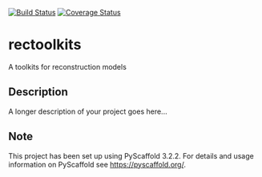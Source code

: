 [![Build Status](https://travis-ci.com/POFK/rectoolkits.svg?branch=master)](https://travis-ci.com/POFK/rectoolkits)
[![Coverage Status](https://coveralls.io/repos/github/POFK/rectoolkits/badge.svg?branch=master)](https://coveralls.io/github/POFK/rectoolkits?branch=master)

# rectoolkits

A toolkits for reconstruction models


## Description

A longer description of your project goes here...


## Note

This project has been set up using PyScaffold 3.2.2. For details and usage
information on PyScaffold see https://pyscaffold.org/.
